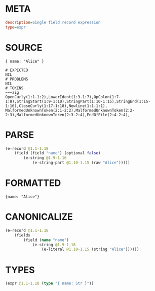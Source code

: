 # META
~~~ini
description=Single field record expression
type=expr
~~~
# SOURCE
~~~roc
{ name: "Alice" }
~~~
~~~
# EXPECTED
NIL
# PROBLEMS
NIL
# TOKENS
~~~zig
OpenCurly(1:1-1:2),LowerIdent(1:3-1:7),OpColon(1:7-1:8),StringStart(1:9-1:10),StringPart(1:10-1:15),StringEnd(1:15-1:16),CloseCurly(1:17-1:18),Newline(1:1-1:1),
MalformedUnknownToken(2:1-2:2),MalformedUnknownToken(2:2-2:3),MalformedUnknownToken(2:3-2:4),EndOfFile(2:4-2:4),
~~~
# PARSE
~~~clojure
(e-record @1.1-1.18
	(field (field "name") (optional false)
		(e-string @1.9-1.16
			(e-string-part @1.10-1.15 (raw "Alice")))))
~~~
# FORMATTED
~~~roc
{name: "Alice"}
~~~
# CANONICALIZE
~~~clojure
(e-record @1.1-1.18
	(fields
		(field (name "name")
			(e-string @1.9-1.16
				(e-literal @1.10-1.15 (string "Alice"))))))
~~~
# TYPES
~~~clojure
(expr @1.1-1.18 (type "{ name: Str }"))
~~~
